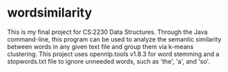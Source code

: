 # wordsimilarity
This is my final project for CS:2230 Data Structures.
Through the Java command-line, this program can be used to analyze the semantic similarity between words in any given text file and group them via k-means clustering.
This project uses opennlp.tools v1.8.3 for word stemming and a stopwords.txt file to ignore unneeded words, such as 'the', 'a', and 'so'.
